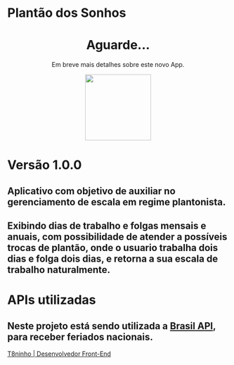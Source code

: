 # Plantão dos Sonhos
<div align="center">
  <h1>Aguarde...</h1>
  <p>Em breve mais detalhes sobre este novo App.</p>
  <img align="center" height="150" src="https://www.blogson.com.br/wp-content/uploads/2017/10/loading-gif-transparent-10.gif"  />
</div>

# Versão 1.0.0

## Aplicativo com objetivo de auxiliar no gerenciamento de escala em regime plantonista.
## Exibindo dias de trabalho e folgas mensais e anuais, com possibilidade de atender a possíveis trocas de plantão, onde o usuario trabalha dois dias e folga dois dias, e retorna a sua escala de trabalho naturalmente.

# APIs utilizadas 

## Neste projeto está sendo utilizada a [Brasil API](https://brasilapi.com.br/), para receber feriados nacionais.

[T8ninho | Desenvolvedor Front-End](http://t8ninho.com/)
